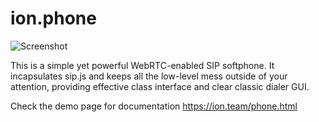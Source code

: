 # ion.phone
![Screenshot](https://ion.team/images/ionphone.png)

This is a simple yet powerful WebRTC-enabled SIP softphone. It incapsulates sip.js and keeps all the low-level mess outside of your attention, providing effective class interface and clear classic dialer GUI.

Check the demo page for documentation https://ion.team/phone.html